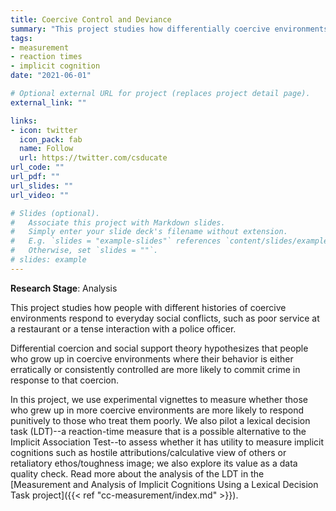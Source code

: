 ```yaml
---
title: Coercive Control and Deviance
summary: "This project studies how differentially coercive environments contribute to everyday social conflicts"
tags:
- measurement
- reaction times
- implicit cognition
date: "2021-06-01"

# Optional external URL for project (replaces project detail page).
external_link: ""

links:
- icon: twitter
  icon_pack: fab
  name: Follow
  url: https://twitter.com/csducate
url_code: ""
url_pdf: ""
url_slides: ""
url_video: ""

# Slides (optional).
#   Associate this project with Markdown slides.
#   Simply enter your slide deck's filename without extension.
#   E.g. `slides = "example-slides"` references `content/slides/example-slides.md`.
#   Otherwise, set `slides = ""`.
# slides: example
---
```


**Research Stage**: Analysis

This project studies how people with different histories of coercive environments respond to everyday social conflicts, such as poor service at a restaurant or a tense interaction with a police officer.

Differential coercion and social support theory hypothesizes that people who grow up in coercive environments where their behavior is either erratically or consistently controlled are more likely to commit crime in response to that coercion.

In this project, we use experimental vignettes to measure whether those who grew up in more coercive environments are more likely to respond punitively to those who treat them poorly. We also pilot a lexical decision task (LDT)--a reaction-time measure that is a possible alternative to the Implicit Association Test--to assess whether it has utility to measure implicit cognitions such as hostile attributions/calculative view of others or retaliatory ethos/toughness image; we also explore its value as a data quality check. Read more about the analysis of the LDT in the [Measurement and Analysis of Implicit Cognitions Using a Lexical Decision Task project]({{< ref "cc-measurement/index.md" >}}).